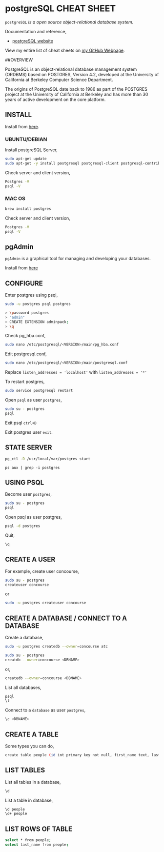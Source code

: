 # postgreSQL CHEAT SHEET

`postgreSQL` _is a open source object-relational database system._

Documentation and reference,

* [postgreSQL website](https://www.postgresql.org/)

View my entire list of cheat sheets on
[my GitHub Webpage](https://jeffdecola.github.io/my-cheat-sheets/).

##OVERVIEW

PostgreSQL is an object-relational database management system
(ORDBMS) based on POSTGRES, Version 4.2, developed at the
University of California at Berkeley Computer Science Department. 

The origins of PostgreSQL date back to 1986 as part of the POSTGRES
project at the University of California at Berkeley and has more than
30 years of active development on the core platform.

## INSTALL

Install from
[here](https://www.postgresql.org/download).

### UBUNTU/DEBIAN

Install postgreSQL Server,

```bash
sudo apt-get update
sudo apt-get -y install postgresql postgresql-client postgresql-contrib
```

Check server and client version,

```bash
Postgres -V
psql -V
```

### MAC OS

```bash
brew install postgres
```

Check server and client version,

```bash
Postgres -V
psql -V
```

## pgAdmin

`pgAdmin` is a graphical tool for managing and
developing your databases.

Install from [here](https://www.pgadmin.org/download/)

## CONFIGURE

Enter postgres using psql,

```bash
sudo -u postgres psql postgres

> \password postgres
> "admin"
> CREATE EXTENSION adminpack;
> \q
```

Check pg_hba.conf,

```bash
sudo nano /etc/postgresql/<VERSION>/main/pg_hba.conf
```

Edit postgresql.conf,

```bash
sudo nano /etc/postgresql/<VERSION>/main/postgresql.conf
```

Replace `listen_addresses = 'localhost'` with `listen_addresses = '*'`

To restart postgres,

```bash
sudo service postgresql restart
```

Open `psql` as user `postgres`,

```bash
sudo su - postgres
psql
```

Exit psql `ctrl+D`

Exit postgres user `exit`.

## STATE SERVER

```bash
pg_ctl -D /usr/local/var/postgres start
```

``` check
ps aux | grep -i postgres
```

## USING PSQL

Become user `postgres`,

```bash
sudo su - postgres
psql
```

Open psql as user postgres,

```bash
psql -d postgres
```

Quit,

```bash
\q
```

## CREATE A USER

For example, create user concourse,

```bash
sudo su - postgres
createuser concourse
```

or

```bash
sudo -u postgres createuser concourse
```

## CREATE A DATABASE / CONNECT TO A DATABASE

Create a database,

```bash
sudo -u postgres createdb --owner=concourse atc
```

```bash
sudo su - postgres
creatdb --owner=concourse <DBNAME>
```

or,

```bash
createdb --owner=concourse <DBNAME>
```

List all databases,

```bash
psql
\l
```

Connect to a `database` as user `postgres`,

```bash
\c <DBNAME>
```

## CREATE A TABLE

Some types you can do,

```bash
create table people (id int primary key not null, first_name text, last_name text);
```

## LIST TABLES

List all tables in a database,

```bash
\d
```

List a table in database,

```bash
\d people
\d+ people
```

## LIST ROWS OF TABLE

```bash
select * from people;
select last_name from people;
```

